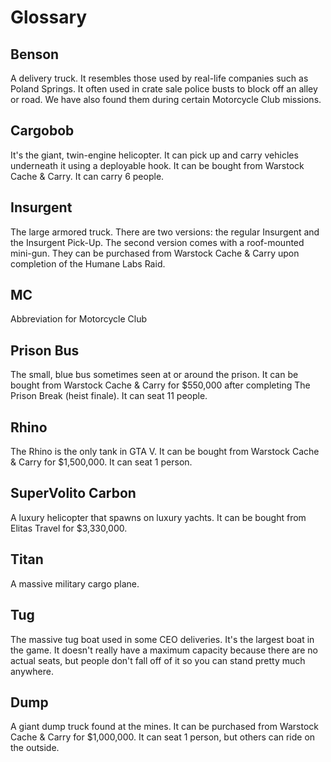 # Glossary

## Benson

A delivery truck. It resembles those used by real-life companies such as Poland Springs. It often used in crate sale police busts to block off an alley or road. We have also found them during certain Motorcycle Club missions. 

## Cargobob

It's the giant, twin-engine helicopter. It can pick up and carry vehicles underneath it using a deployable hook. It can be bought from Warstock Cache & Carry. It can carry 6 people. 

## Insurgent

The large armored truck. There are two versions: the regular Insurgent and the Insurgent Pick-Up. The second version comes with a roof-mounted mini-gun. They can be purchased from Warstock Cache & Carry upon completion of the Humane Labs Raid. 

## MC

Abbreviation for Motorcycle Club

## Prison Bus

The small, blue bus sometimes seen at or around the prison. It can be bought from Warstock Cache & Carry for $550,000 after completing The Prison Break (heist finale). It can seat 11 people. 

## Rhino

The Rhino is the only tank in GTA V. It can be bought from Warstock Cache & Carry for $1,500,000. It can seat 1 person. 

## SuperVolito Carbon

A luxury helicopter that spawns on luxury yachts. It can be bought from Elitas Travel for $3,330,000. 

## Titan

A massive military cargo plane. 

## Tug

The massive tug boat used in some CEO deliveries. It's the largest boat in the game. It doesn't really have a maximum capacity because there are no actual seats, but people don't fall off of it so you can stand pretty much anywhere. 

## Dump

A giant dump truck found at the mines. It can be purchased from Warstock Cache & Carry for $1,000,000. It can seat 1 person, but others can ride on the outside. 